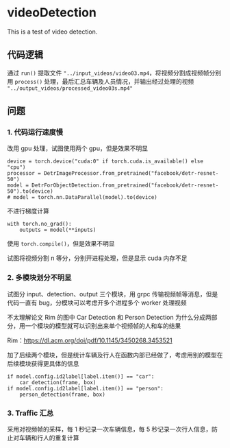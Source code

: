 # videoDetection
This is a test of video detection.

## 代码逻辑

通过 `run()` 提取文件 `"../input_videos/video03.mp4`，将视频分割成视频帧分别用 `process()` 处理，最后汇总车辆及人员情况，并输出经过处理的视频 `"../output_videos/processed_video03s.mp4"`

## 问题

### 1. 代码运行速度慢

改用 gpu 处理，试图使用两个 gpu，但是效果不明显
```
device = torch.device("cuda:0" if torch.cuda.is_available() else "cpu")
processor = DetrImageProcessor.from_pretrained("facebook/detr-resnet-50")
model = DetrForObjectDetection.from_pretrained("facebook/detr-resnet-50").to(device)
# model = torch.nn.DataParallel(model).to(device)
```

不进行梯度计算
```
with torch.no_grad():
    outputs = model(**inputs)
```

使用 `torch.compile()`，但是效果不明显

试图将视频分割 n 等分，分别开进程处理，但是显示 cuda 内存不足

### 2. 多模块划分不明显

试图分 input、detection、output 三个模块，用 grpc 传输视频帧等消息，但是代码一直有 bug，分模块可以考虑开多个进程多个 worker 处理视频

不太理解论文 Rim 的图中 Car Detection 和 Person Detection 为什么分成两部分，用一个模块的模型就可以识别出来单个视频帧的人和车的结果

Rim：https://dl.acm.org/doi/pdf/10.1145/3450268.3453521

加了后续两个模块，但是统计车辆及行人在函数内部已经做了，考虑用别的模型在后续模块获得更具体的信息

```
if model.config.id2label[label.item()] == "car":
    car_detection(frame, box)
if model.config.id2label[label.item()] == "person":
    person_detection(frame, box)
```

### 3. Traffic 汇总

采用对视频帧的采样，每 1 秒记录一次车辆信息，每 5 秒记录一次行人信息，防止对车辆和行人的重复计算
